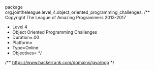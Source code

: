 package org.jointheleague.level_4.object_oriented_programming_challenges;
/** Copyright The League of Amazing Programmers 2013-2017
 *    Level 4
 *    Object Oriented Programming Challenges
 *    Duration=.00
 *    Platform=
 *    Type=Online
 *    Objectives=
*/

/**
https://www.hackerrank.com/domains/java/oop
*/